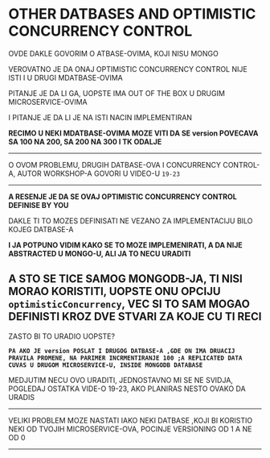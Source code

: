 # OTHER DATBASES AND OPTIMISTIC CONCURRENCY CONTROL

OVDE DAKLE GOVORIM O ATBASE-OVIMA, KOJI NISU MONGO

VEROVATNO JE DA ONAJ OPTIMISTIC CONCURRENCY CONTROL NIJE ISTI I U DRUGI MDATBASE-OVIMA

PITANJE JE DA LI GA, UOPSTE IMA OUT OF THE BOX U DRUGIM MICROSERVICE-OVIMA

I PITANJE JE DA LI JE NA ISTI NACIN IMPLEMENTIRAN

**RECIMO U NEKI MDATBASE-OVIMA MOZE VITI DA SE version POVECAVA SA 100 NA 200, SA 200 NA 300 I TK ODALJE**

***

O OVOM PROBLEMU, DRUGIH DATBASE-OVA I CONCURRENCY CONTROL-A, AUTOR WORKSHOP-A GOVORI U VIDEO-U `19-23`

***

**A RESENJE JE DA SE OVAJ OPTIMISTIC CONCURRENCY CONTROL DEFINISE BY YOU**

DAKLE TI TO MOZES DEFINISATI NE VEZANO ZA IMPLEMENTACIJU BILO KOJEG DATBASE-A

**I JA POTPUNO VIDIM KAKO SE TO MOZE IMPLEMENIRATI, A DA NIJE ABSTRACTED U MONGO-U, ALI JA TO NECU URADITI**

## A STO SE TICE SAMOG MONGODB-JA, TI NISI MORAO KORISTITI, UOPSTE ONU OPCIJU `optimisticConcurrency`, VEC SI TO SAM MOGAO DEFINISTI KROZ DVE STVARI ZA KOJE CU TI RECI

ZASTO BI TO URADIO UOPSTE?

**`PA AKO JE version POSLAT I DRUGOG DATBASE-A ,GDE ON IMA DRUACIJ PRAVILA PROMENE, NA PARIMER INCRMENTIRANJE 100 ;A REPLICATED DATA CUVAS U DRUGOM MICROSERVICE-U, INSIDE MONGODB DATABASE`**

MEDJUTIM NECU OVO URADITI, JEDNOSTAVNO MI SE NE SVIDJA, POGLEDAJ OSTATKA VIDE-O 19-23, AKO PLANIRAS NESTO OVAKO DA URADIS

***

VELIKI PROBLEM MOZE NASTATI IAKO NEKI DATBASE ,KOJI BI KORISTIO NEKI OD TVOJIH MICROSERVICE-OVA, POCINJE VERSIONING OD 1 A NE OD 0

***
